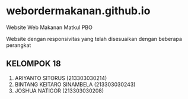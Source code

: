 # webordermakanan.github.io
Website Web Makanan Matkul PBO

Website dengan responsivitas yang telah disesuaikan dengan beberapa perangkat

## KELOMPOK 18
1. ARIYANTO SITORUS (213303030214)
2. BINTANG KEITARO SINAMBELA (213303030243)
3. JOSHUA NATIGOR (213303030208)
